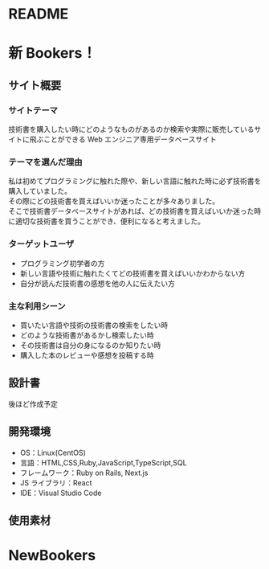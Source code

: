 # README

# 新 Bookers！

## サイト概要

### サイトテーマ

技術書を購入したい時にどのようなものがあるのか検索や実際に販売しているサイトに飛ぶことができる Web エンジニア専用データベースサイト

### テーマを選んだ理由

私は初めてプログラミングに触れた際や、新しい言語に触れた時に必ず技術書を購入していました。  
その際にどの技術書を買えばいいか迷ったことが多々ありました。  
そこで技術書データベースサイトがあれば、どの技術書を買えばいいか迷った時に適切な技術書を買うことができ、便利になると考えました。

### ターゲットユーザ

- プログラミング初学者の方
- 新しい言語や技術に触れたくてどの技術書を買えばいいかわからない方
- 自分が読んだ技術書の感想を他の人に伝えたい方

### 主な利用シーン

- 買いたい言語や技術の技術書の検索をしたい時
- どのような技術書があるかし検索したい時
- その技術書は自分の身になるのか知りたい時
- 購入した本のレビューや感想を投稿する時

## 設計書

後ほど作成予定

## 開発環境

- OS：Linux(CentOS)
- 言語：HTML,CSS,Ruby,JavaScript,TypeScript,SQL
- フレームワーク：Ruby on Rails, Next.js
- JS ライブラリ：React
- IDE：Visual Studio Code

## 使用素材
# NewBookers

